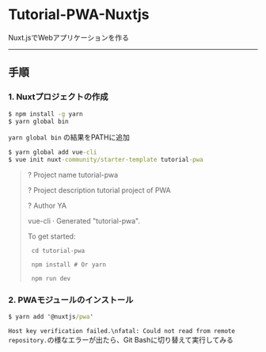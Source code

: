 # Tutorial-PWA-Nuxtjs
 Nuxt.jsでWebアプリケーションを作る

---

## 手順

### 1. Nuxtプロジェクトの作成

```bat
$ npm install -g yarn
$ yarn global bin
```

`yarn global bin` の結果をPATHに追加

```bat
$ yarn global add vue-cli
$ vue init nuxt-community/starter-template tutorial-pwa
```

> ? Project name tutorial-pwa
>
> ? Project description tutorial project of PWA
>
> ? Author YA
>
>
>
>    vue-cli · Generated "tutorial-pwa".
>
>
>
>    To get started:
>
>
>
>      cd tutorial-pwa
>
>      npm install # Or yarn
>
>      npm run dev
>
>

### 2. PWAモジュールのインストール

```bat
$ yarn add '@nuxtjs/pwa'
```

`Host key verification failed.\nfatal: Could not read from remote repository.`の様なエラーが出たら、Git Bashに切り替えて実行してみる




